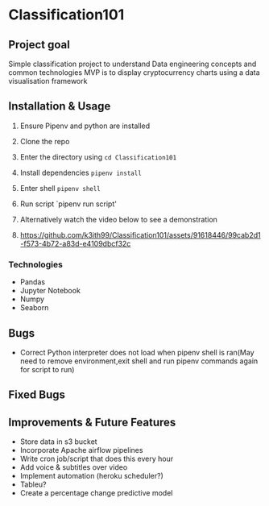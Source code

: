 # Classification101

## Project goal
Simple classification project to understand Data engineering concepts and common technologies
MVP is to display cryptocurrency charts using a data visualisation framework

## Installation & Usage

1. Ensure Pipenv and python are installed
2. Clone the repo
3. Enter the directory using `cd Classification101`
3. Install dependencies `pipenv install`
4. Enter shell `pipenv shell`



5. Run script `pipenv run script'
6. Alternatively watch the video below to see a demonstration
7. https://github.com/k3ith99/Classification101/assets/91618446/99cab2d1-f573-4b72-a83d-e4109dbcf32c 
   
<!-- to-do: usage -->


### Technologies

* Pandas
* Jupyter Notebook
* Numpy
* Seaborn

## Bugs
* Correct Python interpreter does not load when pipenv shell is ran(May need to remove environment,exit shell and run pipenv commands again for script to run)


## Fixed Bugs


## Improvements & Future Features

* Store data in s3 bucket
* Incorporate Apache airflow pipelines
* Write cron job/script that does this every hour
* Add voice & subtitles over video
* Implement automation (heroku scheduler?)
* Tableu?
* Create a percentage change predictive model





